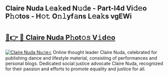 ## Claire Nuda L𝚎a𝚔ed N𝚞𝚍e - Part-l4d Vi𝚍𝚎o P𝚑𝚘tos - H𝚘𝚝 O𝚗𝚕yf𝚊ns L𝚎a𝚔s vgEWi

# <h2><a href="http://kf0iqx.oniu.top/?m=Claire+Nuda">🔗👉 🔴 Claire Nuda P𝚑ot𝚘𝚜 V𝚒d𝚎o</a></h2>

[![Claire Nuda Nu𝚍e𝚜](https://i.imgur.com/0qMVB7G.gif)](http://kf0iqx.oniu.top/?m=Claire+Nuda)
Online thought leader Claire Nuda, celebrated for publishing dance and lifestyle material, consisting of performances and personal blogs. Dedicated social justice advocate Claire Nuda, recognized for their passion and efforts to promote equality and justice for all.  
